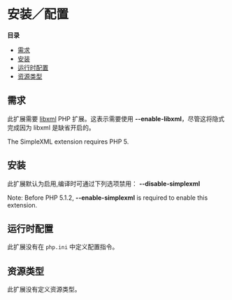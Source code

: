 安装／配置
==========

**目录**

-   [需求](/simplexml/setup.html#需求)
-   [安装](/simplexml/setup.html#安装)
-   [运行时配置](/simplexml/setup.html#运行时配置)
-   [资源类型](/simplexml/setup.html#资源类型)

需求
----

此扩展需要 <a href="/book/libxml.html" class="link">libxml</a> PHP
扩展。这表示需要使用 **--enable-libxml**，尽管这将隐式完成因为 libxml
是缺省开启的。

The SimpleXML extension requires PHP 5.

安装
----

此扩展默认为启用,编译时可通过下列选项禁用： **--disable-simplexml**

Note: Before PHP 5.1.2, **--enable-simplexml** is required to enable
this extension.

运行时配置
----------

此扩展没有在 `php.ini` 中定义配置指令。

资源类型
--------

此扩展没有定义资源类型。

